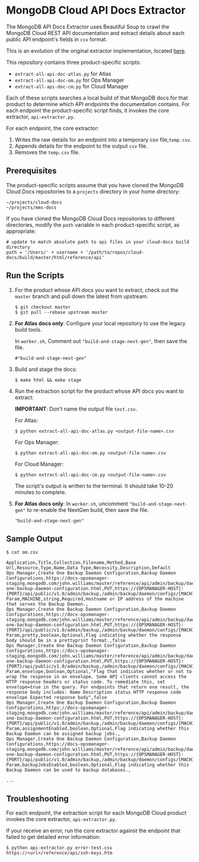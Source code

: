 # MongoDB Cloud API Docs Extractor

The MongoDB API Docs Extractor uses Beautiful Soup to crawl the MongoDB
Cloud REST API documentation and extract details about each public API
endpoint's fields in `csv` format.

This is an evolution of the original extractor implementation, located
[here](https://github.com/tahiyachowdhury/openapi).

This repository contains three product-specific scripts:

- `extract-all-api-doc-atlas.py` for Atlas
- `extract-all-api-doc-om.py` for Ops Manager
- `extract-all-api-doc-cm.py` for Cloud Manager

Each of these scripts searches a local build of that MongoDB docs for
that product to determine which API endpoints the documentation
contains. For each endpoint the product-specific script finds, it
invokes the core extractor, `api-extractor.py`.

For each endpoint, the core extractor:

1. Writes the raw details for an endpoint into a temporary csv
   file,`temp.csv`.
2. Appends details for the endpoint to the output `csv` file.
3. Removes the `temp.csv` file.

## Prerequisites

The product-specific scripts assume that you have cloned the MongoDB
Cloud Docs repositories to a `projects` directory in your home
directory:

```
~/projects/cloud-docs
~/projects/mms-docs
```

If you have cloned the MongoDB Cloud Docs repositories to different
directories, modify the `path` variable in each product-specific script,
as appropriate:

```
# update to match absolute path to api files in your cloud-docs build directory
path = '/Users/' + username + '/path/to/repos/cloud-docs/build/master/html/reference/api'
```

## Run the Scripts

1. For the product whose API docs you want to extract, check out the
`master` branch and pull down the latest from upstream.

   ```
   $ git checkout master
   $ git pull --rebase upstream master
   ```

2. **For Atlas docs only**: Configure your local repository to use the
legacy build tools. 

   In `worker.sh`, Comment out `"build-and-stage-next-gen"`, then save the file.

   ```
   #"build-and-stage-next-gen"
   ```

3. Build and stage the docs:

   ```
   $ make html && make stage
   ```

4. Run the extraction script for the product whose API docs you want to extract:

   **IMPORTANT**: Don't name the output file `test.csv`.

   For Atlas:

   ```
   $ python extract-all-api-doc-atlas.py <output-file-name>.csv
   ```

   For Ops Manager:

   ```
   $ python extract-all-api-doc-om.py <output-file-name>.csv
   ```

   For Cloud Manager:

   ```
   $ python extract-all-api-doc-cm.py <output-file-name>.csv
   ```

   The script's output is written to the terminal. It should take 10-20
   minutes to complete.

5. **For Atlas docs only**: In `worker.sh`, uncomment
   `"build-and-stage-next-gen"` to re-enable the NextGen build, then
   save the file.

   ```
   "build-and-stage-next-gen"
   ```

## Sample Output

   ```
   $ cat om.csv

   Application,Title,Collection,Filename,Method,Base Url,Resource,Type,Name,Data Type,Necessity,Description,Default
   Ops Manager,Create One Backup Daemon Configuration,Backup Daemon Configurations,https://docs-opsmanager-staging.mongodb.com/john.williams/master/reference/api/admin/backup/daemonConfigs/create-one-backup-daemon-configuration.html,PUT,https://{OPSMANAGER-HOST}:{PORT}/api/public/v1.0/admin/backup,/admin/backup/daemon/configs/{MACHINE},Path Param,MACHINE,string,Required,Hostname or IP address of the machine that serves the Backup Daemon.,
   Ops Manager,Create One Backup Daemon Configuration,Backup Daemon Configurations,https://docs-opsmanager-staging.mongodb.com/john.williams/master/reference/api/admin/backup/daemonConfigs/create-one-backup-daemon-configuration.html,PUT,https://{OPSMANAGER-HOST}:{PORT}/api/public/v1.0/admin/backup,/admin/backup/daemon/configs/{MACHINE},Query Param,pretty,boolean,Optional,Flag indicating whether the response body should be in a prettyprint format.,false
   Ops Manager,Create One Backup Daemon Configuration,Backup Daemon Configurations,https://docs-opsmanager-staging.mongodb.com/john.williams/master/reference/api/admin/backup/daemonConfigs/create-one-backup-daemon-configuration.html,PUT,https://{OPSMANAGER-HOST}:{PORT}/api/public/v1.0/admin/backup,/admin/backup/daemon/configs/{MACHINE},Query Param,envelope,boolean,Optional,"Flag that indicates whether or not to wrap the response in an envelope. Some API clients cannot access the HTTP response headers or status code. To remediate this, set envelope=true in the query. For endpoints that return one result, the response body includes: Name Description status HTTP response code envelope Expected response body",false
   Ops Manager,Create One Backup Daemon Configuration,Backup Daemon Configurations,https://docs-opsmanager-staging.mongodb.com/john.williams/master/reference/api/admin/backup/daemonConfigs/create-one-backup-daemon-configuration.html,PUT,https://{OPSMANAGER-HOST}:{PORT}/api/public/v1.0/admin/backup,/admin/backup/daemon/configs/{MACHINE},Body Param,assignmentEnabled,boolean,Optional,Flag indicating whether this Backup Daemon can be assigned backup jobs.,
   Ops Manager,Create One Backup Daemon Configuration,Backup Daemon Configurations,https://docs-opsmanager-staging.mongodb.com/john.williams/master/reference/api/admin/backup/daemonConfigs/create-one-backup-daemon-configuration.html,PUT,https://{OPSMANAGER-HOST}:{PORT}/api/public/v1.0/admin/backup,/admin/backup/daemon/configs/{MACHINE},Body Param,backupJobsEnabled,boolean,Optional,Flag indicating whether this Backup Daemon can be used to backup databases.,

   ...
   ```

## Troubleshooting

For each endpoint, the extraction script for each MongoDB Cloud product
invokes the core extractor, `api-extractor.py`.

If your receive an error, run the core extractor against the endpoint
that failed to get detailed error information:

```
$ python api-extractor.py error-test.csv https://<url>/reference/api/ssh-keys.htm
```
